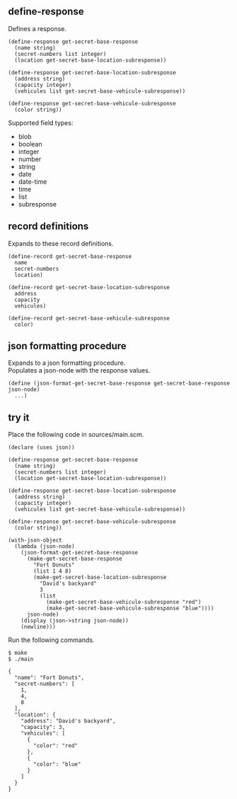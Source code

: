 define-response
---------------
Defines a response.

    (define-response get-secret-base-response
      (name string)
      (secret-numbers list integer)
      (location get-secret-base-location-subresponse))

    (define-response get-secret-base-location-subresponse
      (address string)
      (capacity integer)
      (vehicules list get-secret-base-vehicule-subresponse))

    (define-response get-secret-base-vehicule-subresponse
      (color string))

Supported field types:

- blob
- boolean
- integer
- number
- string
- date
- date-time
- time
- list
- subresponse

record definitions
------------------
Expands to these record definitions.

    (define-record get-secret-base-response
      name
      secret-numbers
      location)

    (define-record get-secret-base-location-subresponse
      address
      capacity
      vehicules)

    (define-record get-secret-base-vehicule-subresponse
      color)

json formatting procedure
-------------------------
Expands to a json formatting procedure.  
Populates a json-node with the response values.

    (define (json-format-get-secret-base-response get-secret-base-response json-node)
      ...)

try it
------
Place the following code in sources/main.scm.

    (declare (uses json))

    (define-response get-secret-base-response
      (name string)
      (secret-numbers list integer)
      (location get-secret-base-location-subresponse))

    (define-response get-secret-base-location-subresponse
      (address string)
      (capacity integer)
      (vehicules list get-secret-base-vehicule-subresponse))

    (define-response get-secret-base-vehicule-subresponse
      (color string))

    (with-json-object
      (lambda (json-node)
        (json-format-get-secret-base-response
          (make-get-secret-base-response
            "Fort Donuts"
            (list 1 4 8)
            (make-get-secret-base-location-subresponse
              "David's backyard"
              3
              (list
                (make-get-secret-base-vehicule-subresponse "red")
                (make-get-secret-base-vehicule-subresponse "blue"))))
          json-node)
        (display (json->string json-node))
        (newline)))

Run the following commands.

    $ make
    $ ./main

    {
      "name": "Fort Donuts",
      "secret-numbers": [
        1,
        4,
        8
      ],
      "location": {
        "address": "David's backyard",
        "capacity": 3,
        "vehicules": [
          {
            "color": "red"
          },
          {
            "color": "blue"
          }
        ]
      }
    }
